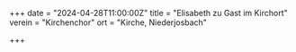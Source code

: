 +++
date = "2024-04-28T11:00:00Z"
title = "Elisabeth zu Gast im Kirchort"
verein = "Kirchenchor"
ort = "Kirche, Niederjosbach"

+++
